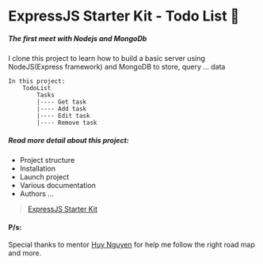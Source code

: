 # ExpressJS Starter Kit - Todo List :pencil:

##### The first meet with Nodejs and MongoDb
I clone this project to learn how to build a basic server using NodeJS(Express framework) and MongoDB to store, query ... data</br>
```
In this project:
	TodoList
		Tasks
		|---- Get task
		|---- Add task
		|---- Edit task
		|---- Remove task
```
##### Read more detail about this project: 
- Project structure
- Installation
- Launch project
- Various documentation
- Authors ... </br>
> [ExpressJS Starter Kit](https://github.com/Mikescops/expressjs-starter-kit)

#### P/s:
Special thanks to mentor [Huy Nguyen](https://xuanhuy.dev/?fbclid=IwAR1jqk9vM8zHRpZC_ROgqTrZup1r4eu6kQeNpXZPSo9J49_KpwoS_pMPKLk) for help me follow the right road map and more.                                                           
